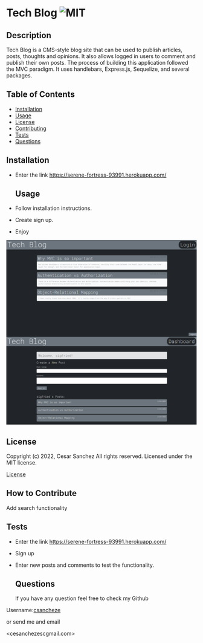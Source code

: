 # Tech Blog ![MIT](https://img.shields.io/apm/l/vim-mode?style=plastic)

  ## Description
  
  
Tech Blog is a CMS-style blog site that can be used to publish articles, posts, thoughts and opinions. It also allows logged in users to comment and publish their own posts. The process of building this application followed the MVC paradigm. It uses handlebars, Express.js, Sequelize, and several packages.

  
  ## Table of Contents
  
  - [Installation](#installation)
  - [Usage](#usage)
  - [License](#license)
  - [Contributing](#license)
  - [Tests](#license)
  - [Questions](#license)
  
  ## Installation
  
  
- Enter the link https://serene-fortress-93991.herokuapp.com/

  
  ## Usage
  
  
- Follow installation instructions. 
- Create sign up. 
- Enjoy

  
  
![Tech Blog webpage working as expected](assets/screenshot.png)
  
  ## License
  
  
Copyright (c) 2022, Cesar Sanchez All rights reserved.
Licensed under the MIT license. 

  
  
[License](./MIT_license.txt)

  
  ## How to Contribute
  
  
Add search functionality

  
  ## Tests
  
  
- Enter the link https://serene-fortress-93991.herokuapp.com/ 
- Sign up 
- Enter new posts and comments to test the functionality.

  
  ## Questions
  
  If you have any question feel free to check my Github 
  
Username:[csancheze](https://github.com/csancheze)

  or send me and email
  
<cesanchezescgmail.com>

